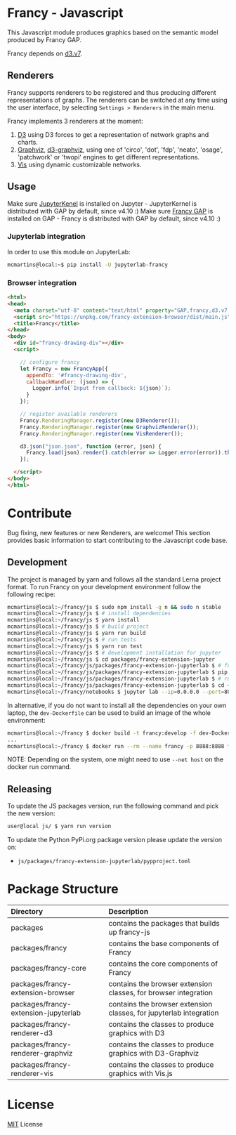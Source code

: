 # Francy - Javascript

This Javascript module produces graphics based on the semantic model produced by Francy GAP.

Francy depends on [d3.v7](https://d3js.org/).

## Renderers

Francy supports renderers to be registered and thus producing different representations of graphs.
The renderers can be switched at any time using the user interface, by selecting `Settings > Renderers` in the main menu.

Francy implements 3 renderers at the moment:

1. [D3](https://d3js.org/) using D3 forces to get a representation of network graphs and charts.
2. [Graphviz](https://www.graphviz.org/), [d3-graphviz](https://github.com/magjac/d3-graphviz), using one of 'circo', 'dot', 'fdp', 'neato', 'osage', 'patchwork' or 'twopi' engines to get different representations.
3. [Vis](http://visjs.org/) using dynamic customizable networks.

## Usage

Make sure [JupyterKenel](https://github.com/gap-packages/JupyterKernel) is installed on Jupyter - JupyterKernel is distributed with GAP by default, since v4.10 :)
Make sure [Francy GAP](/) is installed on GAP - Francy is distributed with GAP by default, since v4.10 :)

### Jupyterlab integration

In order to use this module on JupyterLab:

```bash
mcmartins@local:~$ pip install -U jupyterlab-francy
```

### Browser integration

```html
<html>
<head>
  <meta charset="utf-8" content="text/html" property="GAP,francy,d3.v7,graphviz,vis">
  <script src="https://unpkg.com/francy-extension-browser/dist/main.js"></script>
  <title>Francy</title>
</head>
<body>
  <div id="francy-drawing-div"></div>
  <script>

    // configure francy
    let Francy = new FrancyApp({ 
      appendTo: '#francy-drawing-div', 
      callbackHandler: (json) => {
        Logger.info(`Input from callback: ${json}`);
      }
    });

    // register available renderers
    Francy.RenderingManager.register(new D3Renderer());
    Francy.RenderingManager.register(new GraphvizRenderer());
    Francy.RenderingManager.register(new VisRenderer());

    d3.json("json.json", function (error, json) {
      Francy.load(json).render().catch(error => Logger.error(error)).then(element => Logger.info('Do whatever with me:', element));
    });

  </script>
</body>
</html>
```

# Contribute

Bug fixing, new features or new Renderers, are welcome! 
This section provides basic information to start contributing to the Javascript code base.

## Development

The project is managed by yarn and follows all the standard Lerna project format.
To run Francy on your development environment follow the following recipe:

```bash
mcmartins@local:~/francy/js $ sudo npm install -g n && sudo n stable
mcmartins@local:~/francy/js $ # install dependencies
mcmartins@local:~/francy/js $ yarn install
mcmartins@local:~/francy/js $ # build project
mcmartins@local:~/francy/js $ yarn run build
mcmartins@local:~/francy/js $ # run tests
mcmartins@local:~/francy/js $ yarn run test
mcmartins@local:~/francy/js $ # development installation for jupyter
mcmartins@local:~/francy/js $ cd packages/francy-extension-jupyter
mcmartins@local:~/francy/js/packages/francy-extension-jupyterlab $ # for JupyterLab
mcmartins@local:~/francy/js/packages/francy-extension-jupyterlab $ pip install .
mcmartins@local:~/francy/js/packages/francy-extension-jupyterlab $ # run jupyter locally
mcmartins@local:~/francy/js/packages/francy-extension-jupyterlab $ cd ~/francy/notebooks
mcmartins@local:~/francy/notebooks $ jupyter lab --ip=0.0.0.0 --port=8080 --no-browser
```

In alternative, if you do not want to install all the dependencies on your own laptop, the `dev-Dockerfile` can be used to build an image of the whole environment:

```bash
mcmartins@local:~/francy $ docker build -t francy:develop -f dev-Dockerfile .
...
mcmartins@local:~/francy $ docker run --rm --name francy -p 8888:8888 francy:develop
```

NOTE: Depending on the system, one might need to use `--net host` on the docker run command.

## Releasing

To update the JS packages version, run the following command and pick the new version:

```bash
user@local js/ $ yarn run version
```

To update the Python PyPi.org package version please update the version on:

* `js/packages/francy-extension-jupyterlab/pypproject.toml`

# Package Structure

| Directory                            | Description                                                        |
|:-------------------------------------|:-------------------------------------------------------------------|
| packages                             | contains the packages that builds up francy-js                     |
| packages/francy                      | contains the base components of Francy                             |
| packages/francy-core                 | contains the core components of Francy                             |
| packages/francy-extension-browser    | contains the browser extension classes, for browser integration    |
| packages/francy-extension-jupyterlab | contains the browser extension classes, for jupyterlab integration |
| packages/francy-renderer-d3          | contains the classes to produce graphics with D3                   |
| packages/francy-renderer-graphviz    | contains the classes to produce graphics with D3-Graphviz          |
| packages/francy-renderer-vis         | contains the classes to produce graphics with Vis.js               |

# License

[MIT](LICENSE) License
